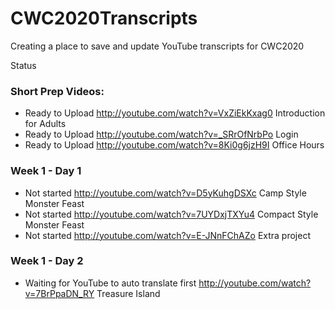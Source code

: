 # CWC2020Transcripts
Creating a place to save and update YouTube transcripts for CWC2020

Status
### Short Prep Videos:
 - Ready to Upload  http://youtube.com/watch?v=VxZiEkKxag0 Introduction for Adults
 - Ready to Upload  http://youtube.com/watch?v=_SRrOfNrbPo Login
 - Ready to Upload  http://youtube.com/watch?v=8Ki0g6jzH9I Office Hours
### Week 1 - Day 1
 - Not started  http://youtube.com/watch?v=D5yKuhgDSXc Camp Style Monster Feast
 - Not started  http://youtube.com/watch?v=7UYDxjTXYu4 Compact Style Monster Feast
 - Not started  http://youtube.com/watch?v=E-JNnFChAZo Extra project 
### Week 1 - Day 2
 - Waiting for YouTube to auto translate first  http://youtube.com/watch?v=7BrPpaDN_RY Treasure Island
